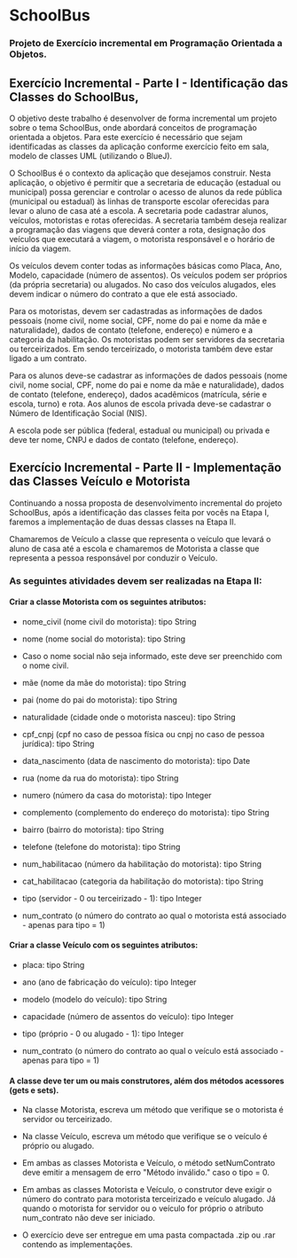 # SchoolBus 
### Projeto de Exercício incremental em Programação Orientada a Objetos.

## Exercício Incremental - Parte I - Identificação das Classes do SchoolBus,

O objetivo deste trabalho é desenvolver de forma incremental um projeto sobre o tema SchoolBus, onde abordará conceitos de programação orientada a objetos. 
Para este exercício é necessário que sejam identificadas as classes da aplicação conforme exercício feito em sala, modelo de classes UML (utilizando o BlueJ).

O SchoolBus é o contexto da aplicação que desejamos construir. 
Nesta aplicação, o objetivo é permitir que a secretaria de educação (estadual ou municipal) possa gerenciar e controlar o acesso de alunos da rede pública (municipal ou estadual) às linhas de transporte escolar oferecidas para levar o aluno de casa até a escola. A secretaria pode cadastrar alunos, veículos, motoristas e rotas oferecidas. A secretaria também deseja realizar a programação das viagens que deverá conter a rota, designação dos veículos que executará a viagem, o motorista responsável e o horário de início da viagem.

Os veículos devem conter todas as informações básicas como Placa, Ano, Modelo, capacidade (número de assentos). Os veículos podem ser próprios (da própria secretaria) ou alugados. No caso dos veículos alugados, eles devem indicar o número do contrato a que ele está associado.

Para os motoristas, devem ser cadastradas as informações de dados pessoais (nome civil, nome social, CPF, nome do pai e nome da mãe e naturalidade), dados de contato (telefone, endereço) e número e a categoria da habilitação. Os motoristas podem ser servidores da secretaria ou terceirizados. Em sendo terceirizado, o motorista também deve estar ligado a um contrato.

Para os alunos deve-se cadastrar as informações de dados pessoais (nome civil, nome social, CPF, nome do pai e nome da mãe e naturalidade), dados de contato (telefone, endereço), dados acadêmicos (matrícula, série e escola, turno) e rota. Aos alunos de escola privada deve-se cadastrar o Número de Identificação Social (NIS).

A escola pode ser pública (federal, estadual ou municipal) ou privada e deve ter nome, CNPJ e dados de contato (telefone, endereço).

## Exercício Incremental - Parte II - Implementação das Classes Veículo e Motorista

Continuando a nossa proposta de desenvolvimento incremental do projeto SchoolBus, após a identificação das classes feita por vocês na Etapa I, faremos a implementação de duas dessas classes na Etapa II.

Chamaremos de Veículo a classe que representa o veículo que levará o aluno de casa até a escola e chamaremos de Motorista a classe que representa a pessoa responsável por conduzir o Veículo.

### As seguintes atividades devem ser realizadas na Etapa II:

#### Criar a classe Motorista com os seguintes atributos:

 - nome_civil (nome civil do motorista): tipo String

 - nome (nome social do motorista): tipo String

 - Caso o nome social não seja informado, este deve ser preenchido com o nome civil.

 - mãe (nome da mãe do motorista): tipo String

 - pai (nome do pai do motorista): tipo String

 - naturalidade (cidade onde o motorista nasceu): tipo String

 - cpf_cnpj (cpf no caso de pessoa física ou cnpj no caso de pessoa jurídica): tipo String

 - data_nascimento (data de nascimento do motorista): tipo Date

 - rua (nome da rua do motorista): tipo String

 - numero (número da casa do motorista): tipo Integer

 - complemento (complemento do endereço do motorista): tipo String

 - bairro (bairro do motorista): tipo String

 - telefone (telefone do motorista): tipo String

 - num_habilitacao (número da habilitação do motorista): tipo String

 - cat_habilitacao (categoria da habilitação do motorista): tipo String

 - tipo (servidor - 0 ou terceirizado - 1): tipo Integer

 - num_contrato (o número do contrato ao qual o motorista está associado - apenas para tipo = 1)

#### Criar a classe Veículo com os seguintes atributos:

 - placa: tipo String

 - ano (ano de fabricação do veículo): tipo Integer

 - modelo (modelo do veículo): tipo String

 - capacidade (número de assentos do veículo): tipo Integer

 - tipo (próprio - 0 ou alugado - 1): tipo Integer

 - num_contrato (o número do contrato ao qual o veículo está associado - apenas para tipo = 1)

 
#### A classe deve ter um ou mais construtores, além dos métodos acessores (gets e sets).

 - Na classe Motorista, escreva um método que verifique se o motorista é servidor ou terceirizado.

 - Na classe Veículo, escreva um método que verifique se o veículo é próprio ou alugado.

 - Em ambas as classes Motorista e Veículo, o método setNumContrato deve emitir a mensagem de erro "Método inválido." caso o tipo = 0.

 - Em ambas as classes Motorista e Veículo, o construtor deve exigir o número do contrato para motorista terceirizado e veículo alugado. Já quando o motorista for servidor ou o veículo for próprio o atributo num_contrato não deve ser iniciado.

 - O exercício deve ser entregue em uma pasta compactada .zip ou .rar contendo as implementações.
